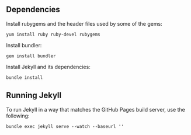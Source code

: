 Dependencies
------------

Install rubygems and the header files used by some of the gems:

    yum install ruby ruby-devel rubygems

Install bundler:

    gem install bundler

Install Jekyll and its dependencies:

    bundle install

Running Jekyll
--------------

To run Jekyll in a way that matches the GitHub Pages build server, use the following:

    bundle exec jekyll serve --watch --baseurl ''
